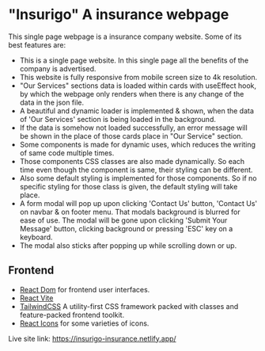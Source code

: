 # "Insurigo" A insurance webpage

This single page webpage is a insurance company website. Some of its best features are:

- This is a single page website. In this single page all the benefits of the company is advertised.
- This website is fully responsive from mobile screen size to 4k resolution.
- "Our Services" sections data is loaded within cards with useEffect hook, by which the webpage only renders when there is any change of the data in the json file.
- A beautiful and dynamic loader is implemented & shown, when the data of 'Our Services' section is being loaded in the background.
- If the data is somehow not loaded successfully, an error message will be shown in the place of those cards place in "Our Service" section.
- Some components is made for dynamic uses, which reduces the writing of same code multiple times.
- Those components CSS classes are also made dynamically. So each time even though the component is same, their styling can be different.
- Also some default styling is implemented for those components. So if no specific styling for those class is given, the default styling will take place.
- A form modal will pop up upon clicking 'Contact Us' button, 'Contact Us' on navbar & on footer menu. That modals background is blurred for ease of use. The modal will be gone upon clicking 'Submit Your Message' button, clicking background or pressing 'ESC' key on a keyboard.
- The modal also sticks after popping up while scrolling down or up.

## Frontend

- [React Dom](https://react.dev/) for frontend user interfaces.
- [React Vite](https://vitejs.dev/)
- [TailwindCSS](https://tailwindcss.com/) A utility-first CSS framework packed with classes and feature-packed frontend toolkit.
- [React Icons](https://react-icons.github.io/react-icons/) for some varieties of icons.

Live site link: https://insurigo-insurance.netlify.app/
